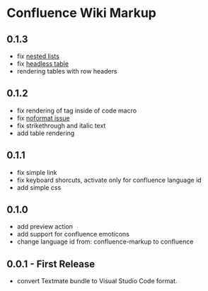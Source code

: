 # Confluence Wiki Markup

## 0.1.3

* fix [nested lists](https://github.com/denco/vscode-confluence-markup/issues/7)
* fix [headless table](https://github.com/denco/vscode-confluence-markup/issues/5)
* rendering tables with row headers

## 0.1.2

* fix rendering of tag inside of code macro
* fix [noformat issue](https://github.com/denco/vscode-confluence-markup/issues/3)
* fix strikethrough and italic text
* add table rendering

## 0.1.1

* fix simple link
* fix keyboard shorcuts, activate only for confluence language id
* add simple css

## 0.1.0

* add preview action
* add support for confluence emoticons
* change language id from: confluence-markup to confluence

## 0.0.1 - First Release

* convert Textmate bundle to Visual Studio Code format.

